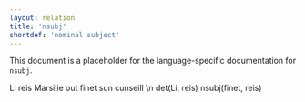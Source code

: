 ```yaml
---
layout: relation
title: 'nsubj'
shortdef: 'nominal subject'
---
```


This document is a placeholder for the language-specific documentation
for `nsubj`.

Li reis Marsilie out finet sun cunseill \n
det(Li, reis)
nsubj(finet, reis)

